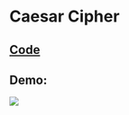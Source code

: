 # Caesar Cipher

## [Code](https://github.com/dylanbuchi/100-days-of-code/blob/main/src/day_8/caesar_cipher.py)

## Demo:

![](https://media.giphy.com/media/UzMXkx9pFv7q7rUdb9/giphy.gif)
